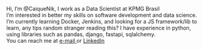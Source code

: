 Hi, I’m @CaiqueNik, I work as a Data Scientist at KPMG Brasil <br>
I’m interested in better my skills on software development and data science.
I’m currently learning Docker, Jenkins, and looking for a JS framework/lib to learn, any tips random stranger reading this?
I have experience in python, using libraries such as pandas, django, fastapi, sqlalchemy.<br>
You can reach me at <a href="caique.tosta0@gmail.com"> e-mail </a> or <a href="https://www.linkedin.com/in/CLFT/"> LinkedIn </a>
